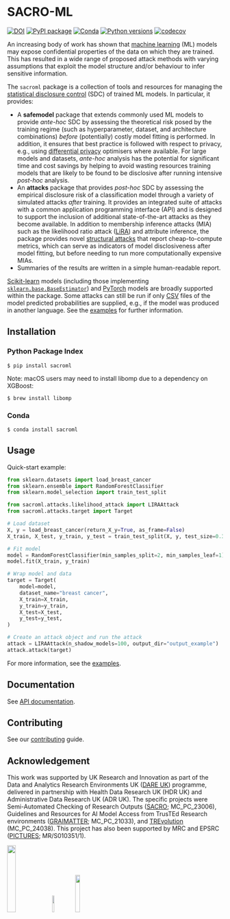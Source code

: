 # SACRO-ML

[![DOI](https://zenodo.org/badge/518801511.svg)](https://zenodo.org/badge/latestdoi/518801511)
[![PyPI package](https://img.shields.io/pypi/v/sacroml.svg)](https://pypi.org/project/sacroml)
[![Conda](https://img.shields.io/conda/vn/conda-forge/sacroml.svg)](https://github.com/conda-forge/sacroml-feedstock)
[![Python versions](https://img.shields.io/pypi/pyversions/sacroml.svg)](https://pypi.org/project/sacroml)
[![codecov](https://codecov.io/gh/AI-SDC/SACRO-ML/branch/main/graph/badge.svg?token=AXX2XCXUNU)](https://codecov.io/gh/AI-SDC/SACRO-ML)

An increasing body of work has shown that [machine learning](https://en.wikipedia.org/wiki/Machine_learning) (ML) models may expose confidential properties of the data on which they are trained. This has resulted in a wide range of proposed attack methods with varying assumptions that exploit the model structure and/or behaviour to infer sensitive information.

The `sacroml` package is a collection of tools and resources for managing the [statistical disclosure control](https://en.wikipedia.org/wiki/Statistical_disclosure_control) (SDC) of trained ML models. In particular, it provides:

* A **safemodel** package that extends commonly used ML models to provide *ante-hoc* SDC by assessing the theoretical risk posed by the training regime (such as hyperparameter, dataset, and architecture combinations) *before* (potentially) costly model fitting is performed. In addition, it ensures that best practice is followed with respect to privacy, e.g., using [differential privacy](https://en.wikipedia.org/wiki/Differential_privacy) optimisers where available. For large models and datasets, *ante-hoc* analysis has the potential for significant time and cost savings by helping to avoid wasting resources training models that are likely to be found to be disclosive after running intensive *post-hoc* analysis.
* An **attacks** package that provides *post-hoc* SDC by assessing the empirical disclosure risk of a classification model through a variety of simulated attacks *after* training. It provides an integrated suite of attacks with a common application programming interface (API) and is designed to support the inclusion of additional state-of-the-art attacks as they become available. In addition to membership inference attacks (MIA) such as the likelihood ratio attack ([LiRA](https://doi.org/10.1109/SP46214.2022.9833649)) and attribute inference, the package provides novel [structural attacks](https://arxiv.org/abs/2502.09396) that report cheap-to-compute metrics, which can serve as indicators of model disclosiveness after model fitting, but before needing to run more computationally expensive MIAs.
* Summaries of the results are written in a simple human-readable report.

[Scikit-learn](https://scikit-learn.org) models (including those implementing [`sklearn.base.BaseEstimator`](https://scikit-learn.org/stable/modules/generated/sklearn.base.BaseEstimator.html)) and [PyTorch](https://pytorch.org) models are broadly supported within the package. Some attacks can still be run if only [CSV](https://en.wikipedia.org/wiki/Comma-separated_values) files of the model predicted probabilities are supplied, e.g., if the model was produced in another language. See the [examples](examples) for further information.

## Installation

### Python Package Index

```
$ pip install sacroml
```

Note: macOS users may need to install libomp due to a dependency on XGBoost:
```
$ brew install libomp
```

### Conda

```
$ conda install sacroml
```

## Usage

Quick-start example:

```python
from sklearn.datasets import load_breast_cancer
from sklearn.ensemble import RandomForestClassifier
from sklearn.model_selection import train_test_split

from sacroml.attacks.likelihood_attack import LIRAAttack
from sacroml.attacks.target import Target

# Load dataset
X, y = load_breast_cancer(return_X_y=True, as_frame=False)
X_train, X_test, y_train, y_test = train_test_split(X, y, test_size=0.3)

# Fit model
model = RandomForestClassifier(min_samples_split=2, min_samples_leaf=1)
model.fit(X_train, y_train)

# Wrap model and data
target = Target(
    model=model,
    dataset_name="breast cancer",
    X_train=X_train,
    y_train=y_train,
    X_test=X_test,
    y_test=y_test,
)

# Create an attack object and run the attack
attack = LIRAAttack(n_shadow_models=100, output_dir="output_example")
attack.attack(target)
```

For more information, see the [examples](examples/).

## Documentation

See [API documentation](https://ai-sdc.github.io/SACRO-ML/).

## Contributing

See our [contributing](CONTRIBUTING.md) guide.

## Acknowledgement

This work was supported by UK Research and Innovation as part of the Data and Analytics Research Environments UK ([DARE UK](https://dareuk.org.uk)) programme, delivered in partnership with Health Data Research UK (HDR UK) and Administrative Data Research UK (ADR UK). The specific projects were Semi-Automated Checking of Research Outputs ([SACRO](https://gtr.ukri.org/projects?ref=MC_PC_23006); MC_PC_23006), Guidelines and Resources for AI Model Access from TrusTEd Research environments ([GRAIMATTER](https://gtr.ukri.org/projects?ref=MC_PC_21033); MC_PC_21033), and [TREvolution](https://dareuk.org.uk/trevolution) (MC_PC_24038). This project has also been supported by MRC and EPSRC ([PICTURES](https://gtr.ukri.org/projects?ref=MR%2FS010351%2F1); MR/S010351/1).

<img src="docs/source/images/UK_Research_and_Innovation_logo.svg" width="20%" height="20%" padding=20/> <img src="docs/source/images/health-data-research-uk-hdr-uk-logo-vector.png" width="10%" height="10%" padding=20/> <img src="docs/source/images/logo_print.png" width="15%" height="15%" padding=20/>
